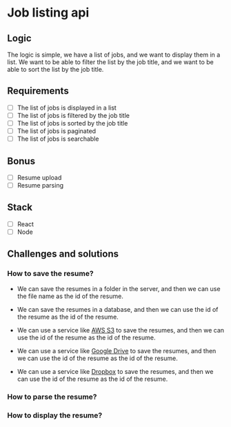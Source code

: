 # Job listing api

## Logic

The logic is simple, we have a list of jobs, and we want to display them in a list. We want to be able to filter the list by the job title, and we want to be able to sort the list by the job title.

## Requirements

- [ ] The list of jobs is displayed in a list
- [ ] The list of jobs is filtered by the job title
- [ ] The list of jobs is sorted by the job title
- [ ] The list of jobs is paginated
- [ ] The list of jobs is searchable

## Bonus

- [ ] Resume upload
- [ ] Resume parsing

## Stack

- [ ] React
- [ ] Node

## Challenges and solutions

### How to save the resume?

- We can save the resumes in a folder in the server, and then we can use the file name as the id of the resume.

- We can save the resumes in a database, and then we can use the id of the resume as the id of the resume.

- We can use a service like [AWS S3](https://aws.amazon.com/s3/) to save the resumes, and then we can use the id of the resume as the id of the resume.

- We can use a service like [Google Drive](https://www.google.com/drive/) to save the resumes, and then we can use the id of the resume as the id of the resume.

- We can use a service like [Dropbox](https://www.dropbox.com/) to save the resumes, and then we can use the id of the resume as the id of the resume.

### How to parse the resume?

### How to display the resume?
